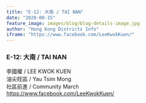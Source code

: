 ```yaml
---
title: "E-12: 大南 / TAI NAN"
date: "2020-08-15"
feature_image: images/blog/blog-details-image.jpg
author: "Hong Kong Districts Info"
iframe: "https://www.facebook.com/LeeKwokKuen/"
---
```


### E-12: 大南 / TAI NAN  
李國權 / LEE KWOK KUEN  
油尖旺區 / Yau Tsim Mong  
社區前進 / Community March  
https://www.facebook.com/LeeKwokKuen/
